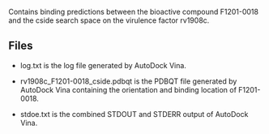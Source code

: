 Contains binding predictions between the bioactive compound F1201-0018 and the cside search space on the virulence factor rv1908c.

## Files

- log.txt is the log file generated by AutoDock Vina.

- rv1908c_F1201-0018_cside.pdbqt is the PDBQT file generated by AutoDock Vina containing the orientation and binding location of F1201-0018.

- stdoe.txt is the combined STDOUT and STDERR output of AutoDock Vina.

